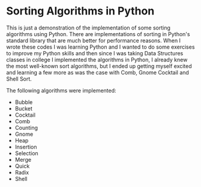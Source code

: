 # Sorting Algorithms in Python


This is just a demonstration of the implementation of some sorting algorithms using Python. There are implementations of
sorting in Python's standard library that are much better for performance reasons. 
When I wrote these codes I was learning Python and I wanted to do some exercises to improve my Python skills and then 
since I was taking Data Structures classes in college I implemented the algorithms in Python, I already knew  the most 
well-known sort algorithms, but I ended up getting myself excited and learning a few more as was the case with Comb, 
Gnome Cocktail and Shell Sort.

The following algorithms were implemented:

- Bubble
- Bucket
- Cocktail
- Comb
- Counting
- Gnome
- Heap
- Insertion
- Selection
- Merge
- Quick
- Radix
- Shell
